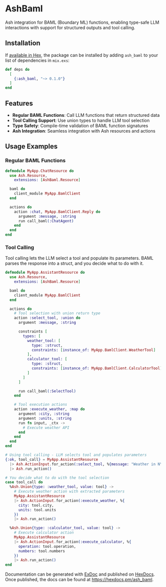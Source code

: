 # AshBaml

Ash integration for BAML (Boundary ML) functions, enabling type-safe LLM interactions with support for structured outputs and tool calling.

## Installation

If [available in Hex](https://hex.pm/docs/publish), the package can be installed
by adding `ash_baml` to your list of dependencies in `mix.exs`:

```elixir
def deps do
  [
    {:ash_baml, "~> 0.1.0"}
  ]
end
```

## Features

- **Regular BAML Functions**: Call LLM functions that return structured data
- **Tool Calling Support**: Use union types to handle LLM tool selection
- **Type Safety**: Compile-time validation of BAML function signatures
- **Ash Integration**: Seamless integration with Ash resources and actions

## Usage Examples

### Regular BAML Functions

```elixir
defmodule MyApp.ChatResource do
  use Ash.Resource,
    extensions: [AshBaml.Resource]

  baml do
    client_module MyApp.BamlClient
  end

  actions do
    action :chat, MyApp.BamlClient.Reply do
      argument :message, :string
      run call_baml(:ChatAgent)
    end
  end
end
```

### Tool Calling

Tool calling lets the LLM select a tool and populate its parameters. BAML parses the response
into a struct, and you decide what to do with it.

```elixir
defmodule MyApp.AssistantResource do
  use Ash.Resource,
    extensions: [AshBaml.Resource]

  baml do
    client_module MyApp.BamlClient
  end

  actions do
    # Tool selection with union return type
    action :select_tool, :union do
      argument :message, :string

      constraints [
        types: [
          weather_tool: [
            type: :struct,
            constraints: [instance_of: MyApp.BamlClient.WeatherTool]
          ],
          calculator_tool: [
            type: :struct,
            constraints: [instance_of: MyApp.BamlClient.CalculatorTool]
          ]
        ]
      ]

      run call_baml(:SelectTool)
    end

    # Tool execution actions
    action :execute_weather, :map do
      argument :city, :string
      argument :units, :string
      run fn input, _ctx ->
        # Execute weather API
      end
    end
  end
end

# Using tool calling - LLM selects tool and populates parameters
{:ok, tool_call} = MyApp.AssistantResource
  |> Ash.ActionInput.for_action(:select_tool, %{message: "Weather in NYC?"})
  |> Ash.run_action()

# You decide what to do with the tool selection
case tool_call do
  %Ash.Union{type: :weather_tool, value: tool} ->
    # Execute weather action with extracted parameters
    MyApp.AssistantResource
    |> Ash.ActionInput.for_action(:execute_weather, %{
      city: tool.city,
      units: tool.units
    })
    |> Ash.run_action()

  %Ash.Union{type: :calculator_tool, value: tool} ->
    # Execute calculator action
    MyApp.AssistantResource
    |> Ash.ActionInput.for_action(:execute_calculator, %{
      operation: tool.operation,
      numbers: tool.numbers
    })
    |> Ash.run_action()
end
```

Documentation can be generated with [ExDoc](https://github.com/elixir-lang/ex_doc)
and published on [HexDocs](https://hexdocs.pm). Once published, the docs can
be found at <https://hexdocs.pm/ash_baml>.

